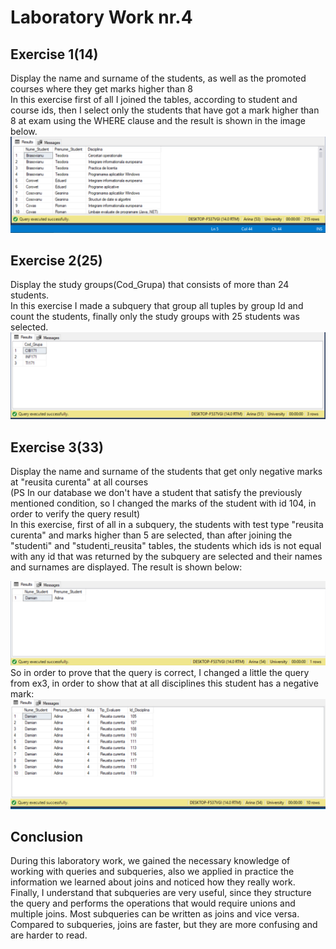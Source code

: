 # Laboratory Work nr.4

## Exercise 1(14)
Display the name and surname of the students, as well as the promoted courses where they get marks higher than 8 <br/>
In this exercise first of all I  joined the tables, according to student and course ids, then I select only the students that have got a mark higher than 8 at exam using the WHERE clause and the result is shown in the image below.
![alt text](results/ex1.PNG "Logo Title Text 1")

## Exercise 2(25)
Display the study groups(Cod_Grupa) that consists of more than 24 students.<br/>
In this exercise I made a subquery that group all tuples  by group Id and count the students, finally only the study groups with 25 students was selected.
![alt text](results/ex2.PNG "Logo Title Text 1")

## Exercise 3(33)
Display the name and surname of the students that get only negative marks at "reusita curenta" at all courses<br/>
(PS In our database we don't have a student that satisfy the previously mentioned condition, so I changed the marks of the student with id 
104, in order to verify the query result)<br/>
In this exercise, first of all in a subquery, the students with test type "reusita curenta" and marks higher than 5 are selected, than  after joining the "studenti" and "studenti_reusita" tables, the students which ids is not equal with any id that was returned by the subquery are selected and their names and surnames are displayed. The result is shown below:

![alt text](results/ex3.PNG "Logo Title Text 1")
So in order to prove that the query is correct, I changed a little the query from ex3, in order to show that at all disciplines this student has a negative mark:
![alt text](results/ex3Verification.PNG "Logo Title Text 1")

## Conclusion

During this laboratory work, we gained the necessary knowledge of working with queries and subqueries, also we applied in practice the information we learned about joins and noticed how they really work. Finally, I understand that subqueries are very useful, since they structure the query and performs the operations that would require unions and multiple joins. Most subqueries can be written as joins and vice versa. Compared to subqueries, joins are faster, but they are more confusing and are harder to read.
